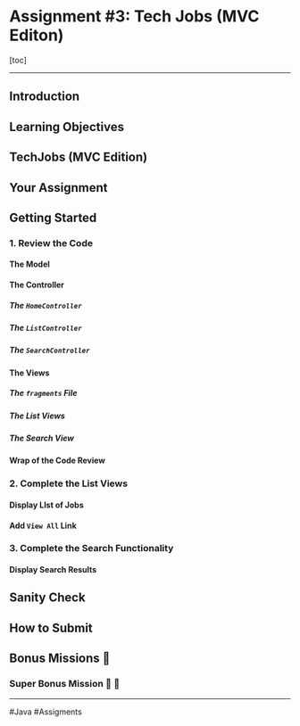 # Assignment #3: Tech Jobs (MVC Editon)

[toc]

---

## Introduction

## Learning Objectives

## TechJobs (MVC Edition)

## Your Assignment

## Getting Started

### 1. Review the Code

#### The Model

#### The Controller

##### The `HomeController`

##### The `ListController`

##### The `SearchController`

#### The Views

##### The `fragments` File

##### The List Views

##### The Search View

#### Wrap of the Code Review

### 2. Complete the List Views

#### Display LIst of Jobs

#### Add `View All` Link

### 3. Complete the Search Functionality

#### Display Search Results

## Sanity Check

## How to Submit

## Bonus Missions :rocket:

### Super Bonus Mission :rocket: :rocket:

---

#Java #Assigments


